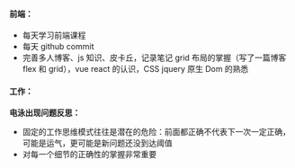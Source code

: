 #### 前端：

- 每天学习前端课程
- 每天 github commit
- 完善多人博客、js 知识、皮卡丘，记录笔记
  grid 布局的掌握（写了一篇博客 flex 和 grid），vue react 的认识，CSS jquery 原生 Dom 的熟悉

#### 工作：

**电泳出现问题反思：**

- 固定的工作思维模式往往是潜在的危险：前面都正确不代表下一次一定正确，可能是运气，更可能是新问题还没到达阈值
- 对每一个细节的正确性的掌握非常重要
